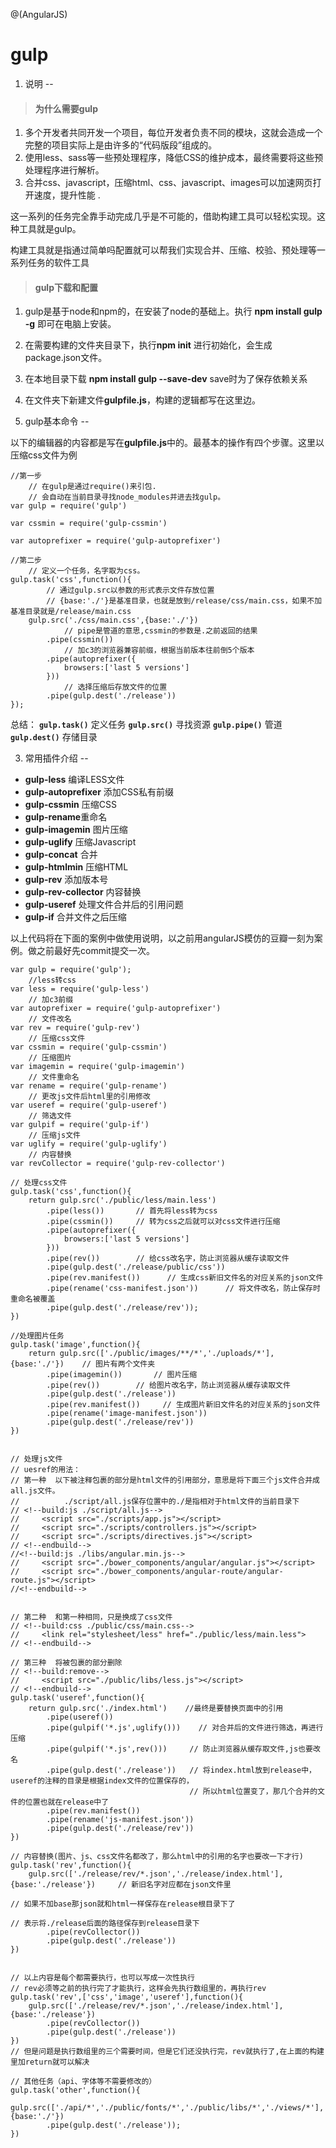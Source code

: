 @(AngularJS)

gulp 
==

1. 说明
--
> #### 为什么需要gulp

1. 多个开发者共同开发一个项目，每位开发者负责不同的模块，这就会造成一个完整的项目实际上是由许多的“代码版段”组成的。
2. 使用less、sass等一些预处理程序，降低CSS的维护成本，最终需要将这些预处理程序进行解析。
3. 合并css、javascript，压缩html、css、javascript、images可以加速网页打开速度，提升性能 .

这一系列的任务完全靠手动完成几乎是不可能的，借助构建工具可以轻松实现。这种工具就是gulp。

构建工具就是指通过简单吗配置就可以帮我们实现合并、压缩、校验、预处理等一系列任务的软件工具

> #### gulp下载和配置

1. gulp是基于node和npm的，在安装了node的基础上。执行 **npm install gulp -g**  即可在电脑上安装。

2. 在需要构建的文件夹目录下，执行**npm init** 进行初始化，会生成package.json文件。

3. 在本地目录下载 **npm install gulp --save-dev**  save时为了保存依赖关系

4. 在文件夹下新建文件**gulpfile.js**，构建的逻辑都写在这里边。

2. gulp基本命令
--

以下的编辑器的内容都是写在**gulpfile.js**中的。最基本的操作有四个步骤。这里以压缩css文件为例

```
//第一步
	// 在gulp是通过require()来引包.
	// 会自动在当前目录寻找node_modules并进去找gulp。
var gulp = require('gulp')

var cssmin = require('gulp-cssmin')

var autoprefixer = require('gulp-autoprefixer')

//第二步
	// 定义一个任务，名字取为css。
gulp.task('css',function(){
	    // 通过gulp.src以参数的形式表示文件存放位置
	    // {base:'./'}是基准目录，也就是放到/release/css/main.css，如果不加基准目录就是/release/main.css
    gulp.src('./css/main.css',{base:'./'})
		    // pipe是管道的意思,cssmin的参数是.之前返回的结果
        .pipe(cssmin())    
	        // 加c3的浏览器兼容前缀，根据当前版本往前倒5个版本          
        .pipe(autoprefixer({            
            browsers:['last 5 versions']         
        }))
	        // 选择压缩后存放文件的位置
        .pipe(gulp.dest('./release'))      
});
```
总结：
**`gulp.task()`** 定义任务
**`gulp.src()`** 寻找资源
**`gulp.pipe()`** 管道
**`gulp.dest()`** 存储目录



3. 常用插件介绍
--

- **gulp-less** 编译LESS文件
- **gulp-autoprefixer** 添加CSS私有前缀
- **gulp-cssmin** 压缩CSS
- **gulp-rename**重命名
- **gulp-imagemin** 图片压缩
- **gulp-uglify** 压缩Javascript
- **gulp-concat** 合并
- **gulp-htmlmin** 压缩HTML
- **gulp-rev** 添加版本号
- **gulp-rev-collector** 内容替换
- **gulp-useref**  处理文件合并后的引用问题
- **gulp-if**  合并文件之后压缩

以上代码将在下面的案例中做使用说明，以之前用angularJS模仿的豆瓣一刻为案例。做之前最好先commit提交一次。

```
var gulp = require('gulp');
	//less转css
var less = require('gulp-less')     
	// 加c3前缀
var autoprefixer = require('gulp-autoprefixer')     
	// 文件改名
var rev = require('gulp-rev')       
	// 压缩css文件
var cssmin = require('gulp-cssmin')    
	// 压缩图片
var imagemin = require('gulp-imagemin')     
	// 文件重命名
var rename = require('gulp-rename')     
	// 更改js文件后html里的引用修改
var useref = require('gulp-useref')     
	// 筛选文件
var gulpif = require('gulp-if')     
	// 压缩js文件
var uglify = require('gulp-uglify')     
	// 内容替换
var revCollector = require('gulp-rev-collector')    

// 处理css文件
gulp.task('css',function(){
    return gulp.src('./public/less/main.less')
        .pipe(less())       // 首先将less转为css
        .pipe(cssmin())     // 转为css之后就可以对css文件进行压缩
        .pipe(autoprefixer({
            browsers:['last 5 versions']
        }))
        .pipe(rev())        // 给css改名字，防止浏览器从缓存读取文件
        .pipe(gulp.dest('./release/public/css'))
        .pipe(rev.manifest())      // 生成css新旧文件名的对应关系的json文件
        .pipe(rename('css-manifest.json'))      // 将文件改名，防止保存时重命名被覆盖
        .pipe(gulp.dest('./release/rev'));
})

//处理图片任务
gulp.task('image',function(){
    return gulp.src(['./public/images/**/*','./uploads/*'],{base:'./'})    // 图片有两个文件夹
        .pipe(imagemin())       // 图片压缩
        .pipe(rev())        // 给图片改名字，防止浏览器从缓存读取文件
        .pipe(gulp.dest('./release'))
        .pipe(rev.manifest())     // 生成图片新旧文件名的对应关系的json文件
        .pipe(rename('image-manifest.json'))
        .pipe(gulp.dest('./release/rev'))
})


// 处理js文件
// uesref的用法：
// 第一种  以下被注释包裹的部分是html文件的引用部分，意思是将下面三个js文件合并成all.js文件。
//          ./script/all.js保存位置中的./是指相对于html文件的当前目录下
// <!--build:js ./script/all.js-->
//     <script src="./scripts/app.js"></script>
//     <script src="./scripts/controllers.js"></script>
//     <script src="./scripts/directives.js"></script>
// <!--endbuild-->
//<!--build:js ./libs/angular.min.js-->
//     <script src="./bower_components/angular/angular.js"></script>
//     <script src="./bower_components/angular-route/angular-route.js"></script>
//<!--endbuild-->


// 第二种  和第一种相同，只是换成了css文件
// <!--build:css ./public/css/main.css-->
//     <link rel="stylesheet/less" href="./public/less/main.less">
// <!--endbuild-->

// 第三种  将被包裹的部分删除
// <!--build:remove-->
//     <script src="./public/libs/less.js"></script>
// <!--endbuild-->
gulp.task('useref',function(){
    return gulp.src('./index.html')    //最终是要替换页面中的引用
        .pipe(useref())
        .pipe(gulpif('*.js',uglify()))    // 对合并后的文件进行筛选，再进行压缩
        .pipe(gulpif('*.js',rev()))     // 防止浏览器从缓存取文件,js也要改名
        .pipe(gulp.dest('./release'))   // 将index.html放到release中，useref的注释的目录是根据index文件的位置保存的，
                                        // 所以html位置变了，那几个合并的文件的位置也就在release中了
        .pipe(rev.manifest())
        .pipe(rename('js-manifest.json'))
        .pipe(gulp.dest('./release/rev'))
})

// 内容替换(图片、js、css文件名都改了，那么html中的引用的名字也要改一下才行)
gulp.task('rev',function(){
    gulp.src(['./release/rev/*.json','./release/index.html'],{base:'./release'})     // 新旧名字对应都在json文件里
                                                                                // 如果不加base那json就和html一样保存在release根目录下了
                                                                                 // 表示将./release后面的路径保存到release目录下
        .pipe(revCollector())
        .pipe(gulp.dest('./release'))
})


// 以上内容是每个都需要执行，也可以写成一次性执行
// rev必须等之前的执行完了才能执行，这样会先执行数组里的，再执行rev
gulp.task('rev',['css','image','useref'],function(){
    gulp.src(['./release/rev/*.json','./release/index.html'],{base:'./release'})
        .pipe(revCollector())
        .pipe(gulp.dest('./release'))
})
// 但是问题是执行数组里的三个需要时间，但是它们还没执行完，rev就执行了,在上面的构建里加return就可以解决

// 其他任务（api、字体等不需要修改的）
gulp.task('other',function(){
    gulp.src(['./api/*','./public/fonts/*','./public/libs/*','./views/*'],{base:'./'})
        .pipe(gulp.dest('./release'));
})

```

